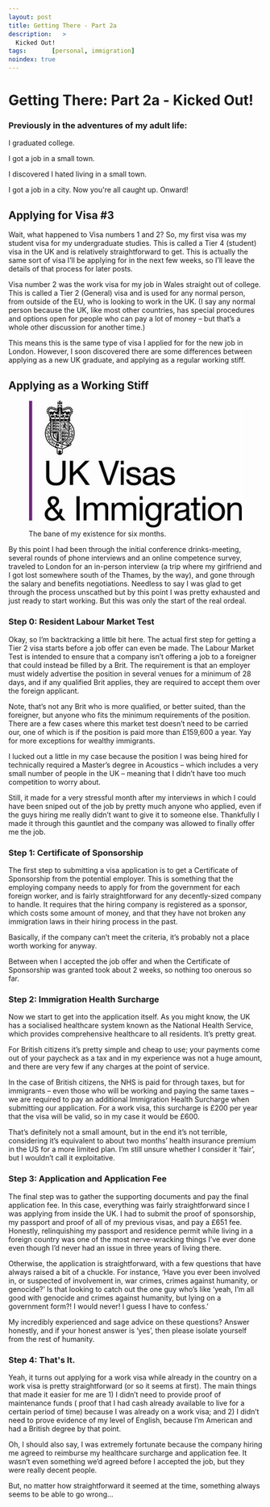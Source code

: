 ```yaml
---
layout: post
title: Getting There - Part 2a
description:   >
  Kicked Out!
tags:       [personal, immigration]
noindex: true
---
```


# Getting There: Part 2a - Kicked Out!

### Previously in the adventures of my adult life:

I graduated college.

I got a job in a small town.

I discovered I hated living in a small town.

I got a job in a city. Now you're all caught up. Onward!

## Applying for Visa #3

Wait, what happened to Visa numbers 1 and 2? So, my first visa was my student visa for my undergraduate studies. This is called a Tier 4 (student) visa in the UK and is relatively straightforward to get. This is actually the same sort of visa I’ll be applying for in the next few weeks, so I’ll leave the details of that process for later posts.

Visa number 2 was the work visa for my job in Wales straight out of college. This is called a Tier 2 (General) visa and is used for any normal person, from outside of the EU, who is looking to work in the UK. (I say any normal person because the UK, like most other countries, has special procedures and options open for people who can pay a lot of money – but that’s a whole other discussion for another time.)

This means this is the same type of visa I applied for for the new job in London. However, I soon discovered there are some differences between applying as a new UK graduate, and applying as a regular working stiff.

## Applying as a Working Stiff

<figure>
  <img src="/blog/img/uk-visas-immigration.jpg" alt="UK Visas and Immigration"/>
  <figcaption>The bane of my existence for six months.</figcaption>
</figure>


By this point I had been through the initial conference drinks-meeting, several rounds of phone interviews and an online competence survey, traveled to London for an in-person interview (a trip where my girlfriend and I got lost somewhere south of the Thames, by the way), and gone through the salary and benefits negotiations. Needless to say I was glad to get through the process unscathed but by this point I was pretty exhausted and just ready to start working. But this was only the start of the real ordeal.

### Step 0: Resident Labour Market Test

Okay, so I’m backtracking a little bit here. The actual first step for getting a Tier 2 visa starts before a job offer can even be made. The Labour Market Test is intended to ensure that a company isn’t offering a job to a foreigner that could instead be filled by a Brit. The requirement is that an employer must widely advertise the position in several venues for a minimum of 28 days, and if any qualified Brit applies, they are required to accept them over the foreign applicant.

Note, that’s not any Brit who is more qualified, or better suited, than the foreigner, but anyone who fits the minimum requirements of the position. There are a few cases where this market test doesn’t need to be carried our, one of which is if the position is paid more than £159,600 a year. Yay for more exceptions for wealthy immigrants.

I lucked out a little in my case because the position I was being hired for technically required a Master’s degree in Acoustics – which includes a very small number of people in the UK – meaning that I didn’t have too much competition to worry about.

Still, it made for a very stressful month after my interviews in which I could have been sniped out of the job by pretty much anyone who applied, even if the guys hiring me really didn’t want to give it to someone else. Thankfully I made it through this gauntlet and the company was allowed to finally offer me the job.

### Step 1: Certificate of Sponsorship

The first step to submitting a visa application is to get a Certificate of Sponsorship from the potential employer. This is something that the employing company needs to apply for from the government for each foreign worker, and is fairly straightforward for any decently-sized company to handle. It requires that the hiring company is registered as a sponsor, which costs some amount of money, and that they have not broken any immigration laws in their hiring process in the past.

Basically, if the company can’t meet the criteria, it’s probably not a place worth working for anyway.

Between when I accepted the job offer and when the Certificate of Sponsorship was granted took about 2 weeks, so nothing too onerous so far.

### Step 2: Immigration Health Surcharge

Now we start to get into the application itself. As you might know, the UK has a socialised healthcare system known as the National Health Service, which provides comprehensive healthcare to all residents. It’s pretty great.

For British citizens it’s pretty simple and cheap to use; your payments come out of your paycheck as a tax and in my experience was not a huge amount, and there are very few if any charges at the point of service.

In the case of British citizens, the NHS is paid for through taxes, but for immigrants – even those who will be working and paying the same taxes – we are required to pay an additional Immigration Health Surcharge when submitting our application. For a work visa, this surcharge is £200 per year that the visa will be valid, so in my case it would be £600.

That’s definitely not a small amount, but in the end it’s not terrible, considering it’s equivalent to about two months’ health insurance premium in the US for a more limited plan. I’m still unsure whether I consider it ‘fair’, but I wouldn’t call it exploitative.

### Step 3: Application and Application Fee

The final step was to gather the supporting documents and pay the final application fee. In this case, everything was fairly straightforward since I was applying from inside the UK. I had to submit the proof of sponsorship, my passport and proof of all of my previous visas, and pay a £651 fee. Honestly, relinquishing my passport and residence permit while living in a foreign country was one of the most nerve-wracking things I’ve ever done even though I’d never had an issue in three years of living there.

Otherwise, the application is straightforward, with a few questions that have always raised a bit of a chuckle. For instance,  ‘Have you ever been involved in, or suspected of involvement in, war crimes, crimes against humanity, or genocide?’ Is that looking to catch out the one guy who’s like ‘yeah, I’m all good with genocide and crimes against humanity, but lying on a government form?! I would never! I guess I have to confess.’

My incredibly experienced and sage advice on these questions? Answer honestly, and if your honest answer is ‘yes’, then please isolate yourself from the rest of humanity.

### Step 4: That's It.

Yeah, it turns out applying for a work visa while already in the country on a work visa is pretty straightforward (or so it seems at first). The main things that made it easier for me are 1) I didn’t need to provide proof of maintenance funds ( proof that I had cash already available to live for a certain period of time) because I was already on a work visa; and 2) I didn’t need to prove evidence of my level of English, because I’m American and had a British degree by that point.

Oh, I should also say, I was extremely fortunate because the company hiring me agreed to reimburse my healthcare surcharge and application fee. It wasn’t even something we’d agreed before I accepted the job, but they were really decent people.

But, no matter how straightforward it seemed at the time, something always seems to be able to go wrong…

